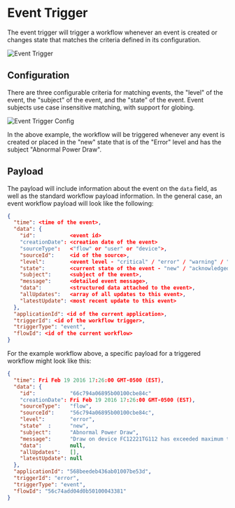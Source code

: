 # Event Trigger

The event trigger will trigger a workflow whenever an event is created or changes state that matches the criteria defined in its configuration.

![Event Trigger](/images/workflows/triggers/event-trigger.png "Event Trigger")

## Configuration

There are three configurable criteria for matching events, the "level" of the event, the "subject" of the event, and the "state" of the event. Event subjects use case insensitive matching, with support for globing.

![Event Trigger Config](/images/workflows/triggers/event-trigger-config.png "Event Trigger Config")

In the above example, the workflow will be triggered whenever any event is created or placed in the "new" state that is of the "Error" level and has the subject "Abnormal Power Draw".

## Payload

The payload will include information about the event on the `data` field, as well as the standard workflow payload information.  In the general case, an event workflow payload will look like the following:

```json
{
  "time": <time of the event>,
  "data": {
    "id":           <event id>
    "creationDate": <creation date of the event>
    "sourceType":   <"flow" or "user" or "device">,
    "sourceId":     <id of the source>,
    "level":        <event level - "critical" / "error" / "warning" / "info">,
    "state":        <current state of the event - "new" / "acknowledged" / "resolved">,
    "subject":      <subject of the event>,
    "message":      <detailed event message>,
    "data":         <structured data attached to the event>,
    "allUpdates":   <array of all updates to this event>,
    "latestUpdate": <most recent update to this event>
  },
  "applicationId": <id of the current application>,
  "triggerId": <id of the workflow trigger>,
  "triggerType": "event",
  "flowId": <id of the current workflow>
}
```

For the example workflow above, a specific payload for a triggered workflow might look like this:

```json
{
  "time": Fri Feb 19 2016 17:26:00 GMT-0500 (EST),
  "data": {
    "id":           "66c794a06895b00100cbe84c"
    "creationDate": Fri Feb 19 2016 17:26:00 GMT-0500 (EST),
    "sourceType":   "flow",
    "sourceId":     "56c794a06895b00100cbe84c",
    "level":        "error",
    "state"  :      "new",
    "subject":      "Abnormal Power Draw",
    "message":      "Draw on device FC12221TG112 has exceeded maximum threshold",
    "data":         null,
    "allUpdates":   [],
    "latestUpdate": null
  },
  "applicationId": "568beedeb436ab01007be53d",
  "triggerId": "error",
  "triggerType": "event",
  "flowId": "56c74add04d0b50100043381"
}
```
